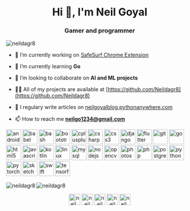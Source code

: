 <h1 align="center">Hi 👋, I'm Neil Goyal</h1>
<h3 align="center">Gamer and programmer</h3>

<p align="left"> <img src="https://komarev.com/ghpvc/?username=neildagr8" alt="neildagr8" /> </p>

- 🔭 I’m currently working on [SafeSurf Chrome Extension](https://github.com/Neildagr8/SafeSurf)

- 🌱 I’m currently learning **Go**

- 👯 I’m looking to collaborate on **AI and ML projects**

- 👨‍💻 All of my projects are available at [https://github.com/Neildagr8](https://github.com/Neildagr8)

- 📝 I regulary write articles on [neilgoyalblog.pythonanywhere.com](neilgoyalblog.pythonanywhere.com)

- 📫 How to reach me **neilgo1234@gmail.com**

<p align="left"><img src="https://devicons.github.io/devicon/devicon.git/icons/android/android-original-wordmark.svg" alt="android" width="40" height="40"/> <img src="https://www.vectorlogo.zone/logos/babeljs/babeljs-icon.svg" alt="babel" width="40" height="40"/> <img src="https://www.vectorlogo.zone/logos/gnu_bash/gnu_bash-icon.svg" alt="bash" width="40" height="40"/> <img src="https://devicons.github.io/devicon/devicon.git/icons/bootstrap/bootstrap-plain.svg" alt="bootstrap" width="40" height="40"/> <img src="https://devicons.github.io/devicon/devicon.git/icons/cplusplus/cplusplus-original.svg" alt="cplusplus" width="40" height="40"/> <img src="https://devicons.github.io/devicon/devicon.git/icons/csharp/csharp-original.svg" alt="csharp" width="40" height="40"/> <img src="https://devicons.github.io/devicon/devicon.git/icons/css3/css3-original-wordmark.svg" alt="css3" width="40" height="40"/> <img src="https://devicons.github.io/devicon/devicon.git/icons/django/django-original.svg" alt="django" width="40" height="40"/> <img src="https://www.vectorlogo.zone/logos/flutterio/flutterio-icon.svg" alt="flutter" width="40" height="40"/> <img src="https://www.vectorlogo.zone/logos/git-scm/git-scm-icon.svg" alt="git" width="40" height="40"/> <img src="https://devicons.github.io/devicon/devicon.git/icons/go/go-original.svg" alt="go" width="40" height="40"/> <img src="https://devicons.github.io/devicon/devicon.git/icons/html5/html5-original-wordmark.svg" alt="html5" width="40" height="40"/> <img src="https://devicons.github.io/devicon/devicon.git/icons/javascript/javascript-original.svg" alt="javascript" width="40" height="40"/> <img src="https://www.vectorlogo.zone/logos/kotlinlang/kotlinlang-icon.svg" alt="kotlin" width="40" height="40"/> <img src="https://devicons.github.io/devicon/devicon.git/icons/linux/linux-original.svg" alt="linux" width="40" height="40"/> <img src="https://devicons.github.io/devicon/devicon.git/icons/mysql/mysql-original-wordmark.svg" alt="mysql" width="40" height="40"/> <img src="https://devicons.github.io/devicon/devicon.git/icons/nodejs/nodejs-original-wordmark.svg" alt="nodejs" width="40" height="40"/> <img src="https://www.vectorlogo.zone/logos/opencv/opencv-icon.svg" alt="opencv" width="40" height="40"/> <img src="https://devicons.github.io/devicon/devicon.git/icons/photoshop/photoshop-plain.svg" alt="photoshop" width="40" height="40"/> <img src="https://devicons.github.io/devicon/devicon.git/icons/php/php-original.svg" alt="php" width="40" height="40"/> <img src="https://devicons.github.io/devicon/devicon.git/icons/postgresql/postgresql-original-wordmark.svg" alt="postgresql" width="40" height="40"/> <img src="https://devicons.github.io/devicon/devicon.git/icons/python/python-original.svg" alt="python" width="40" height="40"/> <img src="https://www.vectorlogo.zone/logos/pytorch/pytorch-icon.svg" alt="pytorch" width="40" height="40"/> <img src="https://www.vectorlogo.zone/logos/sketchapp/sketchapp-icon.svg" alt="sketch" width="40" height="40"/> <img src="https://devicons.github.io/devicon/devicon.git/icons/swift/swift-original-wordmark.svg" alt="swift" width="40" height="40"/> <img src="https://www.vectorlogo.zone/logos/tensorflow/tensorflow-icon.svg" alt="tensorflow" width="40" height="40"/></p><img align="left" src="https://github-readme-stats.vercel.app/api/top-langs/?username=neildagr8&layout=compact&hide=html" alt="neildagr8" />

<img align="center" src="https://github-readme-stats.vercel.app/api?username=neildagr8&show_icons=true" alt="neildagr8" />

<p align="center"> 
<a href="https://twitter.com/neil_da_gr8" target="blank"><img align="center" src="https://cdn.jsdelivr.net/npm/simple-icons@3.0.1/icons/twitter.svg" alt="neil_da_gr8" height="30" width="30" /></a>
<a href="https://www.linkedin.com/in/neil-goyal-835348192/" target="blank"><img align="center" src="https://cdn.jsdelivr.net/npm/simple-icons@3.0.1/icons/linkedin.svg" alt="neil goyal" height="30" width="30" /></a>
<a href="https://www.kaggle.com/neildagr8" target="blank"><img align="center" src="https://cdn.jsdelivr.net/npm/simple-icons@3.0.1/icons/kaggle.svg" alt="neil goyal" height="30" width="30" /></a>
<a href="https://www.facebook.com/profile.php?id=100010794586867" target="blank"><img align="center" src="https://cdn.jsdelivr.net/npm/simple-icons@3.0.1/icons/facebook.svg" alt="neil goyal" height="30" width="30" /></a>
<a href="https://instagram.com/neildagr8" target="blank"><img align="center" src="https://cdn.jsdelivr.net/npm/simple-icons@3.0.1/icons/instagram.svg" alt="neil_da_gr8" height="30" width="30" /></a>
</p>
